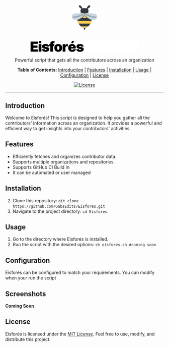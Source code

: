 <div align="center">
  <img src="https://raw.githubusercontent.com/twitter/twemoji/master/assets/svg/1f41d.svg" width="80">
  
  <br><img src="/Eisforés.svg#gh-light-mode-only" width="170">
  <img src="/Eisforés-1.svg#gh-dark-mode-only" width="170">
  <p>Powerful script that gets all the contributors across an organization</p>
  
   **Table of Contents:** [Introduction](#introduction) | [Features](#features) | [Installation](#installation) | [Usage](#usage) | [Configuration](#configuration) | [License](#license)
   
[![License](https://img.shields.io/badge/license-MIT-blue.svg)](https://opensource.org/licenses/MIT)    
</div>

---

## Introduction

Welcome to Eisforés! This script is designed to help you gather all the contributors' information across an organization. It provides a powerful and efficient way to get insights into your contributors' activities.

## Features
- Efficiently fetches and organizes contributor data.
- Supports multiple organizations and repositories.
- Supports GitHub CI Build In
- It can be automated or user managed

## Installation
2. Clone this repository: `git clone https://github.com/GabsEdits/Eisfores.git`
3. Navigate to the project directory: `cd Eisfores`

## Usage
1. Go to the directory where Eisforés is installed.
2. Run the script with the desired options: `sh eisfores.sh #coming soon`

## Configuration
Eisforés can be configured to match your requirements. You can modify when your run the script

## Screenshots
**Coming Soon**

## License
Eisforés is licensed under the [MIT License](LICENSE). Feel free to use, modify, and distribute this project.

